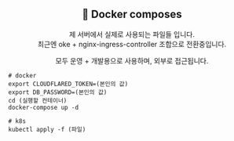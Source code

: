 <div align=center>

## 🚀 Docker composes

제 서버에서 실제로 사용되는 파일들 입니다.  
최근엔 oke + nginx-ingress-controller 조합으로 전환중입니다.

모두 운영 + 개발용으로 사용하며, 외부로 접근됩니다.

</div>


```shell
# docker
export CLOUDFLARED_TOKEN=(본인의 값)
export DB_PASSWORD=(본인의 값)
cd (실행할 컨테이너)
docker-compose up -d

# k8s
kubectl apply -f (파일)
```
